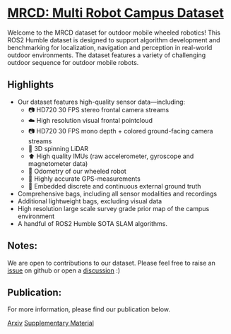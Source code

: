 # [MRCD: Multi Robot Campus Dataset](https://sm20598.github.io)

Welcome to the MRCD dataset for outdoor mobile wheeled robotics! This ROS2 Humble dataset is designed to support algorithm development and benchmarking for localization, navigation and perception in real-world outdoor environments. The dataset features a variety of challenging outdoor sequence for outdoor mobile robots.

## Highlights
* Our dataset features high-quality sensor data—including:
  + 📷 HD720 30 FPS stereo frontal camera streams
  + ☁️ High resolution visual frontal pointcloud
  + 📷 HD720 30 FPS mono depth + colored ground-facing camera streams 
  + 📏 3D spinning LiDAR
  + ⬆️ High quality IMUs (raw accelerometer, gyroscope and magnetometer data) 
  + 🛞 Odometry of our wheeled robot
  + 📍 Highly accurate GPS-measurements
  + 👣 Embedded discrete and continuous external ground truth
* Comprehensive bags, including all sensor modalities and recordings
* Additional lightweight bags, excluding visual data
* High resolution large scale survey grade prior map of the campus environment
* A handful of ROS2 Humble SOTA SLAM algorithms.

## Notes:
We are open to contributions to our dataset. Please feel free to raise an [issue](https://github.com/SM20598/MRCD/issues) on github or open a [discussion](https://github.com/SM20598/MRCD/discussions) :)

## Publication:
For more information, please find our publication below.

[Arxiv](https://arxiv.org/)
[Supplementary Material](https://arxiv.org/)
